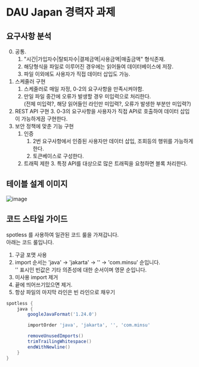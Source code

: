 # DAU Japan 경력자 과제

## 요구사항 분석

0. 공통.
   1. "시간|가입자수|탈퇴자수|결제금액|사용금액|매출금액" 형식존재.
   2. 해당형식을 파일로 이루어진 경우에는 읽어들여 데이터베이스에 저장.
   3. 파일 이외에도 사용자가 직접 데이터 삽입도 가능.
1. 스케줄러 구현 
   1. 스케줄러로 매일 자정, 0-2의 요구사항을 만족시켜야함.
   2. 만일 파일 중간에 오류가 발생할 경우 미입력으로 처리한다.<br>
      (전체 미입력?, 해당 읽어들인 라인만 미입력?, 오류가 발생한 부분만 미입력?)
2. REST API 구현
   3. 0-3의 요구사항을 사용자가 직접 API로 호출하여 데이터 삽입이 가능하게끔 구현한다.
3. 보안 정책에 맞춘 기능 구현
   1. 인증
      1. 2번 요구사항에서 인증된 사용자만 데이터 삽입, 조회등의 행위를 가능하게 한다.
      2. 토큰베이스로 구성한다. 
   2. 트래픽 제한
      3. 특정 API를 대상으로 많은 트래픽을 요청하면 블록 처리한다.


## 테이블 설계 이미지
![image](https://github.com/oct-sky-out/dau-japan-project/blob/main/doc-static/table.png?raw=true)

## 코드 스타일 가이드
spotless 를 사용하여 일관된 코드 룰을 가져갑니다. <br>
아래는 코드 룰입니다.
1. 구글 포맷 사용
2. import 순서는 'java' -> 'jakarta' -> '' -> 'com.minsu' 순입니다.<br>
   '' 표시인 빈값은 기타 의존성에 대한 순서이며 영문 순입니다. 
3. 미사용 import 제거
4. 끝에 띄어쓰기있으면 제거.
5. 항상 파일의 마지막 라인은 빈 라인으로 채우기
```groovy
spotless {
    java {
        googleJavaFormat('1.24.0')

        importOrder 'java', 'jakarta', '', 'com.minsu'

        removeUnusedImports()
        trimTrailingWhitespace()
        endWithNewline()
    }
}
```